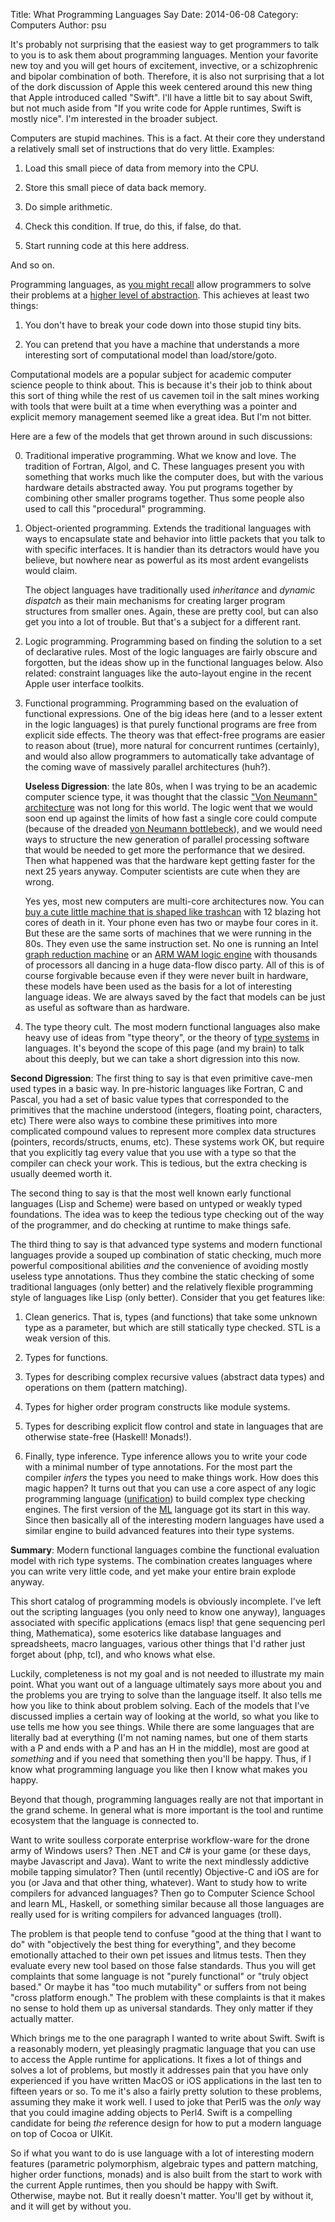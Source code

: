 Title: What Programming Languages Say
Date: 2014-06-08
Category: Computers
Author: psu

It's probably not surprising that the easiest way to get programmers to talk to you is to ask them about programming languages. Mention your favorite new toy and you will get hours of excitement, invective, or a schizophrenic and bipolar combination of both. Therefore, it is also not surprising that a lot of the dork discussion of Apple this week centered around this new thing that Apple introduced called "Swift". I'll have a little bit to say about Swift, but not much aside from "If you write code for Apple runtimes, Swift is mostly nice". I'm interested in the broader subject.

Computers are stupid machines. This is a fact. At their core they understand a relatively small set of instructions that do very little. Examples:

1. Load this small piece of data from memory into the CPU.

2. Store this small piece of data back memory.

3. Do simple arithmetic.

4. Check this condition. If true, do this, if false, do that.

5. Start running code at this here address.

And so on.

Programming languages, as <a href="http://mutable-states.com/the-ultimate-goto.html">you might recall</a> allow programmers to solve their problems at a <a href="http://mutable-states.com/the-abstraction-distraction-part-1.html">higher level of abstraction</a>. This achieves at least two things:

1. You don't have to break your code down into those stupid tiny bits.

2. You can pretend that you have a machine that understands a more interesting sort of computational model than load/store/goto.

Computational models are a popular subject for academic computer science people to think about. This is because it's their job to think about this sort of thing while the rest of us cavemen toil in the salt mines working with tools that were built at a time when everything was a pointer and explicit memory management seemed like a great idea. But I'm not bitter.

Here are a few of the models that get thrown around in such discussions:

0. Traditional imperative programming. What we know and love. The tradition of Fortran, Algol, and C. These languages present you with something that works much like the computer does, but with the various hardware details abstracted away. You put programs together by combining other smaller programs together. Thus some people also used to call this "procedural" programming.

2. Object-oriented programming. Extends the traditional languages with ways to encapsulate state and behavior into little packets that you talk to with specific interfaces. It is handier than its detractors would have you believe, but nowhere near as powerful as its most ardent evangelists would claim.

	The object languages have traditionally used _inheritance_ and _dynamic dispatch_ as their main mechanisms for creating larger program structures from smaller ones. Again, these are pretty cool, but can also get you into a lot of trouble. But that's a subject for a different rant.

1. Logic programming. Programming based on finding the solution to a set of declarative rules. Most of the logic languages are fairly obscure and forgotten, but the ideas show up in the functional languages below. Also related: constraint languages like the auto-layout engine in the recent Apple user interface toolkits.

3. Functional programming. Programming based on the evaluation of functional expressions. One of the big ideas here (and to a lesser extent in the logic languages) is that purely functional programs are free from explicit side effects. The theory was that effect-free programs are easier to reason about (true), more natural for concurrent runtimes (certainly), and would also allow programmers to automatically take advantage of the coming wave of massively parallel architectures (huh?).

	**Useless Digression**: the late 80s, when I was trying to be an academic computer science type, it was thought that the classic <a href="http://en.wikipedia.org/wiki/Von_Neumann_architecture">"Von Neumann" architecture</a> was not long for this world. The logic went that we would soon end up against the limits of how fast a single core could compute (because of the dreaded <a href="http://en.wikipedia.org/wiki/Von_Neumann_architecture#Von_Neumann_bottleneck">von Neumann bottlebeck</a>), and we would need ways to structure the new generation of parallel processing software that would be needed to get more the performance that we desired. Then what happened was that the hardware kept getting faster for the next 25 years anyway. Computer scientists are cute when they are wrong.

	Yes yes, most new computers are multi-core architectures now. You can <a href="http://store.apple.com/us/buy-mac/mac-pro">buy a cute little machine that is shaped like trashcan</a> with 12 blazing hot cores of death in it. Your phone even has two or maybe four cores in it. But these are the same sorts of machines that we were running in the 80s. They even use the same instruction set. No one is running an Intel <a href="http://en.wikipedia.org/wiki/SECD_machine">graph reduction machine</a> or an <a href="http://en.wikipedia.org/wiki/Warren_Abstract_Machine">ARM WAM logic engine</a> with thousands of processors all dancing in a huge data-flow disco party. All of this is of course forgivable because even if they were never built in hardware, these models have been used as the basis for a lot of interesting language ideas. We are always saved by the fact that models can be just as useful as software than as hardware.

4. The type theory cult. The most modern functional languages also make heavy use of ideas from "type theory", or the theory of <a href="http://en.wikipedia.org/wiki/Type_systems">type systems</a> in languages. It's beyond the scope of this page (and my brain) to talk about this deeply, but we can take a short digression into this now.

**Second Digression**: The first thing to say is that even primitive cave-men used types in a basic way. In pre-historic languages like Fortran, C and Pascal, you had a set of basic value types that corresponded to the primitives that the machine understood (integers, floating point, characters, etc) There were also ways to combine these primitives into more complicated compound values to represent more complex data structures (pointers, records/structs, enums, etc). These systems work OK, but require that you explicitly tag every value that you use with a type so that the compiler can check your work. This is tedious, but the extra checking is usually deemed worth it.

The second thing to say is that the most well known early functional languages (Lisp and Scheme) were based on untyped or weakly typed foundations. The idea was to keep the tedious type checking out of the way of the programmer, and do checking at runtime to make things safe.

The third thing to say is that advanced type systems and modern functional languages provide a souped up combination of static checking, much more powerful compositional abilities _and_ the convenience of avoiding mostly useless type annotations. Thus they combine the static checking of some traditional languages (only better) and the relatively flexible programming style of languages like Lisp (only better). Consider that you get features like:

1. Clean generics. That is, types (and functions) that take some unknown type as a parameter, but which are still statically type checked. STL is a weak version of this.

2. Types for functions.

7. Types for describing complex recursive values (abstract data types) and operations on them (pattern matching).

4. Types for higher order program constructs like module systems.

5. Types for describing explicit flow control and state in languages that are otherwise state-free (Haskell! Monads!).

6. Finally, type inference. Type inference allows you to write your code with a minimal number of type annotations. For the most part the compiler _infers_ the types you need to make things work. How does this magic happen? It turns out that you can use a core aspect of any logic programming language (<a href="http://en.wikipedia.org/wiki/Unification_(computer_science)">unification</a>) to build complex type checking engines. The first version of the <a href="http://en.wikipedia.org/wiki/ML_programming_language">ML</a> language got its start in this way. Since then basically all of the interesting modern languages have used a similar engine to build advanced features into their type systems.

**Summary**: Modern functional languages combine the functional evaluation model with rich type systems. The combination creates languages where you can write very little code, and yet make your entire brain explode anyway.

This short catalog of programming models is obviously incomplete. I've left out the scripting languages (you only need to know one anyway), languages associated with specific applications (emacs lisp! that gene sequencing perl thing, Mathematica), some esoterics like database languages and spreadsheets, macro languages, various other things that I'd rather just forget about (php, tcl), and who knows what else.

Luckily, completeness is not my goal and is not needed to illustrate my main point. What you want out of a language ultimately says more about you and the problems you are trying to solve than the language itself. It also tells me how you like to think about problem solving. Each of the models that I've discussed implies a certain way of looking at the world, so what you like to use tells me how you see things. While there are some languages that are literally bad at everything (I'm not naming names, but one of them starts with a P and ends with a P and has an H in the middle), most are good at _something_ and if you need that something then you'll be happy. Thus, if I know what programming language you like then I know what makes you happy.

Beyond that though, programming languages really are not that important in the grand scheme. In general what is more important is the tool and runtime ecosystem that the language is connected to.

Want to write soulless corporate enterprise workflow-ware for the drone army of Windows users? Then .NET and C# is your game (or these days, maybe Javascript and Java). Want to write the next mindlessly addictive mobile tapping simulator? Then (until recently) Objective-C and iOS are for you (or Java and that other thing, whatever). Want to study how to write compilers for advanced languages? Then go to Computer Science School and learn ML, Haskell, or something similar because all those languages are really used for is writing compilers for advanced languages (troll).

The problem is that people tend to confuse "good at the thing that I want to do" with "objectively the best thing for everything", and they become emotionally attached to their own pet issues and litmus tests. Then they evaluate every new tool based on those false standards. Thus you will get complaints that some language is not "purely functional" or "truly object based." Or maybe it has "too much mutability" or suffers from not being "cross platform enough." The problem with these complaints is that it makes no sense to hold them up as universal standards. They only matter if they actually matter.

Which brings me to the one paragraph I wanted to write about Swift. Swift is a reasonably modern, yet pleasingly pragmatic language that you can use to access the Apple runtime for applications. It fixes a lot of things and solves a lot of problems, but mostly it addresses pain that you have only experienced if you have written MacOS or iOS applications in the last ten to fifteen years or so. To me it's also a fairly pretty solution to these problems, assuming they  make it work well. I used to joke that Perl5 was the _only_ way that you could imagine adding objects to Perl4. Swift is a compelling candidate for being _the_ reference design for how to put a modern language on top of Cocoa or UIKit.

So if what you want to do is use language with a lot of interesting modern features (parametric polymorphism, algebraic types and pattern matching, higher order functions, monads) and is also built from the start to work with the current Apple runtimes, then you should be happy with Swift. Otherwise, maybe not. But it really doesn't matter. You'll get by without it, and it will get by without you.


